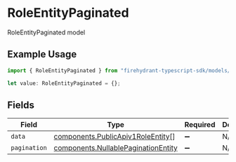 # RoleEntityPaginated

RoleEntityPaginated model

## Example Usage

```typescript
import { RoleEntityPaginated } from "firehydrant-typescript-sdk/models/components";

let value: RoleEntityPaginated = {};
```

## Fields

| Field                                                                                      | Type                                                                                       | Required                                                                                   | Description                                                                                |
| ------------------------------------------------------------------------------------------ | ------------------------------------------------------------------------------------------ | ------------------------------------------------------------------------------------------ | ------------------------------------------------------------------------------------------ |
| `data`                                                                                     | [components.PublicApiv1RoleEntity](../../models/components/publicapiv1roleentity.md)[]     | :heavy_minus_sign:                                                                         | N/A                                                                                        |
| `pagination`                                                                               | [components.NullablePaginationEntity](../../models/components/nullablepaginationentity.md) | :heavy_minus_sign:                                                                         | N/A                                                                                        |